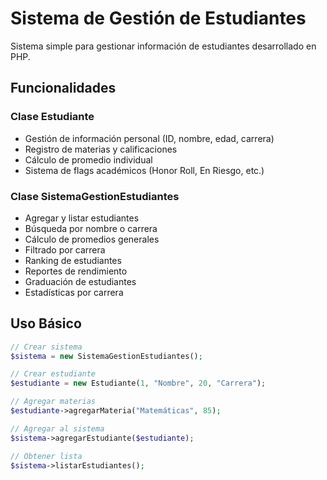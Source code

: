 # Sistema de Gestión de Estudiantes

Sistema simple para gestionar información de estudiantes desarrollado en PHP.

## Funcionalidades

### Clase Estudiante

- Gestión de información personal (ID, nombre, edad, carrera)
- Registro de materias y calificaciones
- Cálculo de promedio individual
- Sistema de flags académicos (Honor Roll, En Riesgo, etc.)

### Clase SistemaGestionEstudiantes

- Agregar y listar estudiantes
- Búsqueda por nombre o carrera
- Cálculo de promedios generales
- Filtrado por carrera
- Ranking de estudiantes
- Reportes de rendimiento
- Graduación de estudiantes
- Estadísticas por carrera

## Uso Básico

```php
// Crear sistema
$sistema = new SistemaGestionEstudiantes();

// Crear estudiante
$estudiante = new Estudiante(1, "Nombre", 20, "Carrera");

// Agregar materias
$estudiante->agregarMateria("Matemáticas", 85);

// Agregar al sistema
$sistema->agregarEstudiante($estudiante);

// Obtener lista
$sistema->listarEstudiantes();
